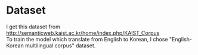 Dataset
==========================================

I get this dataset from http://semanticweb.kaist.ac.kr/home/index.php/KAIST_Corpus  
To train the model which translate from English to Korean, I chose "English-Korean multilingual corpus" dataset.
